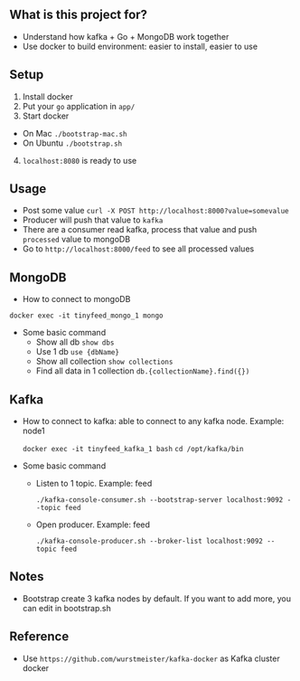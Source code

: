## What is this project for?

* Understand how kafka + Go + MongoDB work together
* Use docker to build environment: easier to install, easier to use

## Setup

1. Install docker
2. Put your `go` application in `app/`
3. Start docker
* On Mac
    ```./bootstrap-mac.sh```
* On Ubuntu
    ```./bootstrap.sh```
4. `localhost:8080` is ready to use

## Usage
* Post some value
   ```curl -X POST http://localhost:8000?value=somevalue```
* Producer will push that value to `kafka`
* There are a consumer read kafka, process that value and push `processed` value to mongoDB
* Go to `http://localhost:8000/feed` to see all processed values

## MongoDB
* How to connect to mongoDB

```docker exec -it tinyfeed_mongo_1 mongo```

* Some basic command
    - Show all db 
        `show dbs`
    - Use 1 db 
        `use {dbName}`
    - Show all collection 
        `show collections`
    - Find all data in 1 collection 
        `db.{collectionName}.find({})`
    
## Kafka
* How to connect to kafka: able to connect to any kafka node. Example: node1

    ```docker exec -it tinyfeed_kafka_1 bash```
    ```cd /opt/kafka/bin```

* Some basic command
    - Listen to 1 topic. Example: feed
    
        ```./kafka-console-consumer.sh --bootstrap-server localhost:9092 --topic feed```
        
    - Open producer. Example: feed
    
        ```./kafka-console-producer.sh --broker-list localhost:9092 --topic feed```
        

## Notes
* Bootstrap create 3 kafka nodes by default. If you want to add more, you can edit in bootstrap.sh

## Reference
* Use `https://github.com/wurstmeister/kafka-docker` as Kafka cluster docker
